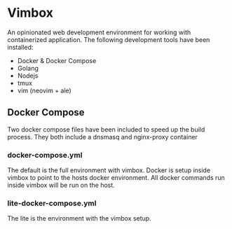# Vimbox
An opinionated web development environment for working with containerized application. The following development tools have been installed:

* Docker & Docker Compose
* Golang
* Nodejs
* tmux 
* vim (neovim + ale)

## Docker Compose
Two docker compose files have been included to speed up the build process. They both include a dnsmasq and nginx-proxy container 

### docker-compose.yml
The default is the full environment with vimbox. Docker is setup inside vimbox to point to the hosts docker environment. All docker commands run inside vimbox will be run on the host.

### lite-docker-compose.yml
The lite is the environment with the vimbox setup. 
